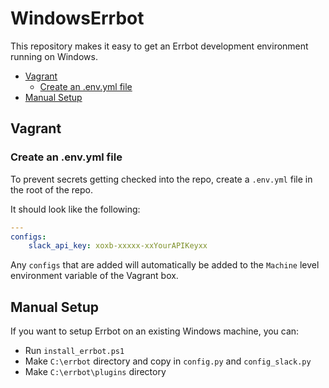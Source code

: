 # WindowsErrbot

This repository makes it easy to get an Errbot development environment running on Windows.

<!-- TOC depthFrom:2 -->

- [Vagrant](#vagrant)
    - [Create an .env.yml file](#create-an-envyml-file)
- [Manual Setup](#manual-setup)

<!-- /TOC -->

## Vagrant
### Create an .env.yml file

To prevent secrets getting checked into the repo, create a `.env.yml` file in the root of the repo.

It should look like the following:

```yml
---
configs:
    slack_api_key: xoxb-xxxxx-xxYourAPIKeyxx
```

Any `configs` that are added will automatically be added to the `Machine` level environment variable of the Vagrant box.

## Manual Setup

If you want to setup Errbot on an existing Windows machine, you can:

* Run `install_errbot.ps1`
* Make `C:\errbot` directory and copy in `config.py` and `config_slack.py`
* Make `C:\errbot\plugins` directory
